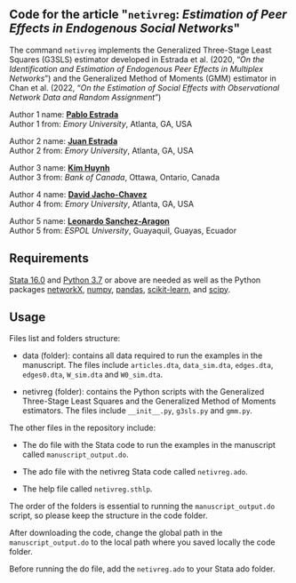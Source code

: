 ## Code for the article "```netivreg```: _Estimation of Peer Effects in Endogenous Social Networks_"

The command ```netivreg``` implements the Generalized Three-Stage Least Squares (G3SLS) estimator developed in Estrada et al. (2020, “_On the Identification and Estimation of Endogenous Peer Effects in Multiplex Networks_”) and the Generalized Method of Moments (GMM) estimator in Chan et al. (2022, “_On the Estimation of Social Effects with Observational Network Data and Random Assignment_”)

Author 1 name: [**Pablo Estrada**](https://pabloestradac.github.io/)  
Author 1 from: _Emory University_, Atlanta, GA, USA  

Author 2 name: [**Juan Estrada**](https://www.juanestrada.info/)  
Author 2 from: _Emory University_, Atlanta, GA, USA  

Author 3 name: [**Kim Huynh**](https://kphuynh.pages.iu.edu/)  
Author 3 from: _Bank of Canada_, Ottawa, Ontario, Canada  

Author 4 name: [**David Jacho-Chavez**](https://www.davidjachochavez.org/)  
Author 4 from: _Emory University_, Atlanta, GA, USA  

Author 5 name: [**Leonardo Sanchez-Aragon**](https://leonardosanchezaragon.netlify.app/)  
Author 5 from: _ESPOL University_, Guayaquil, Guayas, Ecuador  

## Requirements

[Stata 16.0](https://www.stata.com/) and [Python 3.7](https://www.python.org/) or above are needed as well as the Python packages [networkX](https://networkx.org/), [numpy](https://numpy.org/), [pandas](https://pandas.pydata.org/), [scikit-learn](https://scikit-learn.org/), and [scipy](https://scipy.org/).

## Usage 

Files list and folders structure:

- data (folder): contains all data required to run the examples in the manuscript. The files include ```articles.dta```, ```data_sim.dta```, ```edges.dta```, ```edges0.dta```, ```W_sim.dta``` and ```W0_sim.dta```.

- netivreg (folder): contains the Python scripts with the Generalized Three-Stage Least Squares and the Generalized Method of Moments estimators. The files include ```__init__.py```, ```g3sls.py``` and ```gmm.py```. 

The other files in the repository include:

- The do file with the Stata code to run the examples in the manuscript called ```manuscript_output.do```.

- The ado file with the netivreg Stata code called ```netivreg.ado```. 

- The help file called ```netivreg.sthlp```. 

The order of the folders is essential to running the ```manuscript_output.do``` script, so please keep the structure in the code folder. 

After downloading the code, change the global path in the ```manuscript_output.do``` to the local path where you saved locally the code folder.  

Before running the do file, add the ```netivreg.ado``` to your Stata ado folder.
